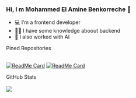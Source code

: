 ### Hi, I m Mohammed El Amine Benkorreche 👋


- 💻 I’m a frontend developer
- 👨‍💻 I have some knowledge aboout backend 
- 🤖 I also worked with AI

<summary>Pined Repositories</summary>
<br/>

[![ReadMe Card](https://github-readme-stats.vercel.app/api/pin/?username=jusinamine&repo=bodybuilding-desktop-app&show_icons=true&title_color=07d4ee&icon_color=07d4ee&text_color=ffffff&bg_color=112732)](https://github.com/jusinamine/bodybuilding-desktop-app)
[![ReadMe Card](https://github-readme-stats.vercel.app/api/pin/?username=jusinamine&repo=fut19-autobuy-electronjs&show_icons=true&title_color=07d4ee&icon_color=07d4ee&text_color=ffffff&bg_color=112732)](https://github.com/jusinamine/fut19-autobuy-electronjs)

<summary>GitHub Stats</summary>
<br/>
<img src="https://github-readme-stats.vercel.app/api?username=jusinamine&&show_icons=true&title_color=07d4ee&icon_color=07d4ee&text_color=ffffff&bg_color=112732" />
